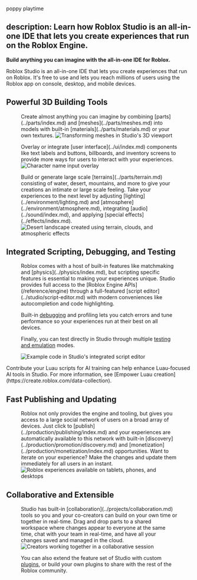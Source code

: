 poppy playtime

description: Learn how Roblox Studio is an all-in-one IDE that lets you create experiences that run on the Roblox Engine.
---
**Build anything you can imagine with the all-in-one IDE for Roblox.**

Roblox Studio is an all-in-one IDE that lets you create experiences that run on
Roblox. It's free to use and lets you reach millions of users using
the Roblox app on console, desktop, and mobile devices.

## Powerful 3D Building Tools

<figure>
Create almost anything you can imagine by combining [parts](../parts/index.md) and [meshes](../parts/meshes.md) into models with built-in [materials](../parts/materials.md) or your own textures.

<img src="../assets/studio/overview/Parts-Meshes-Models.jpg" alt="Transforming meshes in Studio's 3D viewport" />
</figure>

<figure>
Overlay or integrate [user interface](../ui/index.md) components like text labels and buttons, billboards, and inventory screens to provide more ways for users to interact with your experiences.

<img src="../assets/ui/button-text-input/TextBox-Example.jpg" alt="Character name input overlay" />
</figure>

<figure>
Build or generate large scale [terrains](../parts/terrain.md) consisting of water, desert, mountains, and more to give your creations an intimate or large scale feeling. Take your experiences to the next level by adjusting [lighting](../environment/lighting.md) and [atmosphere](../environment/atmosphere.md), integrating [audio](../sound/index.md), and applying [special effects](../effects/index.md).

<img src="../assets/lighting-and-effects/atmosphere/Glare-A.jpg" alt="Desert landscape created using terrain, clouds, and atmospheric effects" />
</figure>

## Integrated Scripting, Debugging, and Testing

<figure>
Roblox comes with a host of built-in features like matchmaking and [physics](../physics/index.md), but scripting specific features is essential to making your experiences unique. Studio provides full access to the [Roblox Engine APIs](/reference/engine) through a full-featured [script editor](../studio/script-editor.md) with modern conveniences like autocompletion and code highlighting.

Built-in [debugging](../studio/debugging.md) and profiling lets you catch errors and tune performance so your experiences run at their best on all devices.

Finally, you can test directly in Studio through multiple [testing and emulation](../studio/testing-modes.md) modes.

<img src="../assets/studio/overview/Script-Editor.png" alt="Example code in Studio's integrated script editor"/>
</figure>

<Alert severity="success">
Contribute your Luau scripts for AI training can help enhance Luau-focused AI tools in Studio. For more information, see [Empower Luau creation](https://create.roblox.com/data-collection).
</Alert>

## Fast Publishing and Updating

<figure>
Roblox not only provides the engine and tooling, but gives you access to a large social network of users on a broad array of devices. Just click to [publish](../production/publishing/index.md) and your experiences are automatically available to this network with built-in [discovery](../production/promotion/discovery.md) and [monetization](../production/monetization/index.md) opportunities. Want to iterate on your experience? Make the changes and update them immediately for all users in an instant.

<img src="../assets/studio/overview/Multiple-Devices.jpg" alt="Roblox experiences available on tablets, phones, and desktops" />
</figure>

## Collaborative and Extensible

<figure>
Studio has built-in [collaboration](../projects/collaboration.md) tools so you and your co-creators can build on your own time or together in real-time. Drag and drop parts to a shared workspace where changes appear to everyone at the same time, chat with your team in real-time, and have all your changes saved and managed in the cloud.

<img src="../assets/studio/collaboration/Collaborative-Session.jpg" alt="Creators working together in a collaborative session" />

You can also extend the feature set of Studio with custom [plugins](../studio/plugins.md), or build your own plugins to share with the rest of the Roblox community.

</figure>
